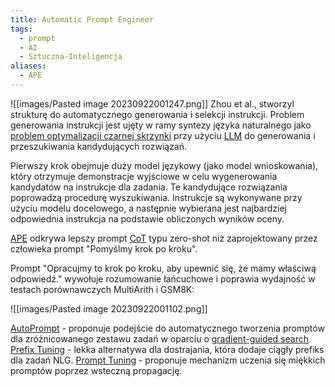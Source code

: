 ```yaml
---
title: Automatic Prompt Engineer
tags:
  - prompt
  - AI
  - Sztuczna-Inteligencja
aliases:
  - APE
---
```

![[images/Pasted image 20230922001247.png]]
Zhou et al., stworzyl strukturę do automatycznego generowania i selekcji instrukcji. Problem generowania instrukcji jest ujęty w ramy syntezy języka naturalnego jako [problem optymalizacji czarnej skrzynki](Problem%20Optymalizacji%20Czarnej%20Skrzynki) przy użyciu [LLM](LLM) do generowania i przeszukiwania kandydujących rozwiązań.

Pierwszy krok obejmuje duży model językowy (jako model wnioskowania), który otrzymuje demonstracje wyjściowe w celu wygenerowania kandydatów na instrukcje dla zadania. Te kandydujące rozwiązania poprowadzą procedurę wyszukiwania. Instrukcje są wykonywane przy użyciu modelu docelowego, a następnie wybierana jest najbardziej odpowiednia instrukcja na podstawie obliczonych wyników oceny.

[APE](Automatic%20Prompt%20Engineer) odkrywa lepszy prompt [CoT](Chain-of-Thought%20Prompting) typu zero-shot niż zaprojektowany przez człowieka prompt "Pomyślmy krok po kroku".

Prompt "Opracujmy to krok po kroku, aby upewnić się, że mamy właściwą odpowiedź." wywołuje rozumowanie łańcuchowe i poprawia wydajność w testach porównawczych MultiArith i GSM8K:

![[images/Pasted image 20230922001102.png]]


[AutoPrompt](AutoPrompt) - proponuje podejście do automatycznego tworzenia promptów dla zróżnicowanego zestawu zadań w oparciu o [gradient-guided search](gradient-guided%20search).
[Prefix Tuning](Prefix%20Tuning) - lekka alternatywa dla dostrajania, która dodaje ciągły prefiks dla zadań NLG.
[Prompt Tuning](Prompt%20Tuning) - proponuje mechanizm uczenia się miękkich promptów poprzez wsteczną propagację.

